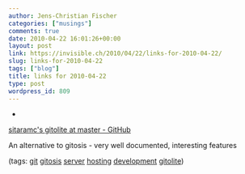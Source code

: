 ```yaml
---
author: Jens-Christian Fischer
categories: ["musings"]
comments: true
date: 2010-04-22 16:01:26+00:00
layout: post
link: https://invisible.ch/2010/04/22/links-for-2010-04-22/
slug: links-for-2010-04-22
tags: ["blog"]
title: links for 2010-04-22
type: post
wordpress_id: 809
---
```


  * 
                

[sitaramc's gitolite at master - GitHub](https://github.com/sitaramc/gitolite)


                

An alternative to gitosis - very well documented, interesting features


                

(tags: [git](https://delicious.com/jaycee/git) [gitosis](https://delicious.com/jaycee/gitosis) [server](https://delicious.com/jaycee/server) [hosting](https://delicious.com/jaycee/hosting) [development](https://delicious.com/jaycee/development) [gitolite](https://delicious.com/jaycee/gitolite))


            
